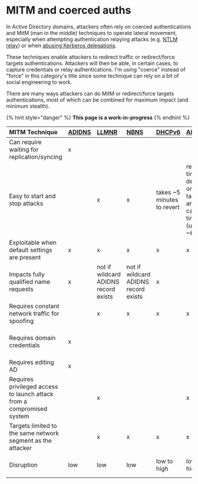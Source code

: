 # MITM and coerced auths

In Active Directory domains, attackers often rely on coerced authentications and MitM \(man in the middle\) techniques to operate lateral movement, especially when attempting authentication relaying attacks \(e.g. [NTLM relay](../ntlm/relay.md)\) or when [abusing Kerberos delegations](../kerberos/delegations/).

These techniques enable attackers to redirect traffic or redirect/force targets authentications. Attackers will then be able, in certain cases, to capture credentials or relay authentications. I'm using "coerce" instead of "force" in this category's title since some technique can rely on a bit of social engineering to work.

There are many ways attackers can do MitM or redirect/force targets authentications, most of which can be combined for maximum impact \(and minimum stealth\).

{% hint style="danger" %}
**This page is a work-in-progress**
{% endhint %}

| MITM Technique | [ADIDNS](adidns-spoofing.md) | [LLMNR](llmnr-nbtns-mdns-spoofing.md) | [NBNS](../../recon/nbt-ns.md) | [DHCPv6](dhcpv6-spoofing.md) | [ARP](arp-poisoning.md) | [DNS](dns-spoofing.md) | [WPAD](wpad-spoofing.md) | [PrinterBug](ms-rprn.md) | [PrivExchange](pushsubscription-abuse.md) |
| :--- | :--- | :--- | :--- | :--- | :--- | :--- | :--- | :--- | :--- |
| Can require waiting for replication/syncing | x |  |  |  |  |  |  |  |  |
| Easy to start and stop attacks |  | x | x | takes ~5 minutes to revert | revert time depends on targets arp cache timeout \(usually ~60 sec | x | x | x | x |
| Exploitable when default settings are present | x | x | x | x | x | x | x | x | up to 2019 |
| Impacts fully qualified name requests | x | not if wildcard ADIDNS record exists | not if wildcard ADIDNS record exists | x |  | x |  |  |  |
| Requires constant network traffic for spoofing |  | x | x | x | x | x | x |  |  |
| Requires domain credentials | x |  |  |  |  |  |  | x | requires emails-capable account |
| Requires editing AD | x |  |  |  |  |  |  |  |  |
| Requires privileged access to launch attack from a compromised system |  | x |  |  | x | x |  |  |  |
| Targets limited to the same network segment as the attacker |  | x | x | x | x |  |  | x | x |
| Disruption | low | low | low | low to high | low to high | low to high | low to high | none | none |

